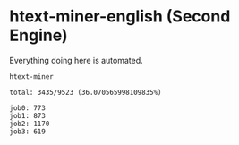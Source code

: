 # htext-miner-english (Second Engine)

Everything doing here is automated.

```
htext-miner

total: 3435/9523 (36.070565998109835%)

job0: 773
job1: 873
job2: 1170
job3: 619
```